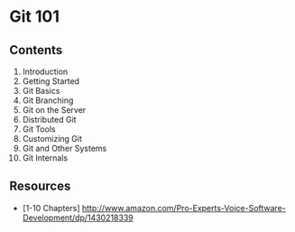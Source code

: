 # Git 101

## Contents

1. Introduction
2. Getting Started
3. Git Basics
4. Git Branching
5. Git on the Server
6. Distributed Git
7. Git Tools
8. Customizing Git
9. Git and Other Systems
10. Git Internals

## Resources

* [1-10 Chapters] http://www.amazon.com/Pro-Experts-Voice-Software-Development/dp/1430218339
